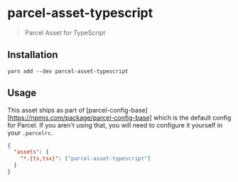 # parcel-asset-typescript

> Parcel Asset for TypeScript

## Installation

```
yarn add --dev parcel-asset-typescript
```

## Usage

This asset ships as part of [parcel-config-base][https://npmjs.com/package/parcel-config-base]
which is the default config for Parcel. If you aren't using that, you will need
to configure it yourself in your `.parcelrc`.

```json
{
  "assets": {
    "*.{ts,tsx}": ["parcel-asset-typescript"]
  }
}
```
